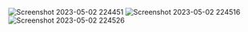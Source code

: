 ![Screenshot 2023-05-02 224451](https://user-images.githubusercontent.com/99186533/235737585-98fa42e7-cb06-462c-a782-85aace5942b7.png)
![Screenshot 2023-05-02 224516](https://user-images.githubusercontent.com/99186533/235737656-2a79e1a0-eba3-4210-b66c-1d1bf08b6934.png)
![Screenshot 2023-05-02 224526](https://user-images.githubusercontent.com/99186533/235737681-9daef9d8-458a-4877-a123-b725a9955cc5.png)
